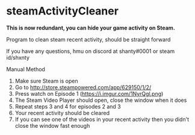 # steamActivityCleaner

**This is now redundant, you can hide your game activity on Steam.** 

Program to clean steam recent activity, should be straight forward

If you have any questions, hmu on discord at shanty#0001 or steam id/shxnty

Manual Method
1. Make sure Steam is open
2. Go to http://store.steampowered.com/app/629150/1/2/
3. Press watch on Episode 1 (https://i.imgur.com/1NyrQgl.png)
4. The Steam Video Player should open, close the window when it does
5. Repeat steps 3 and 4 for episodes 2 and 3
6. Your recent activity should be cleared
7. If you can see one of the videos in your recent activity then you didn't close the window fast enough

